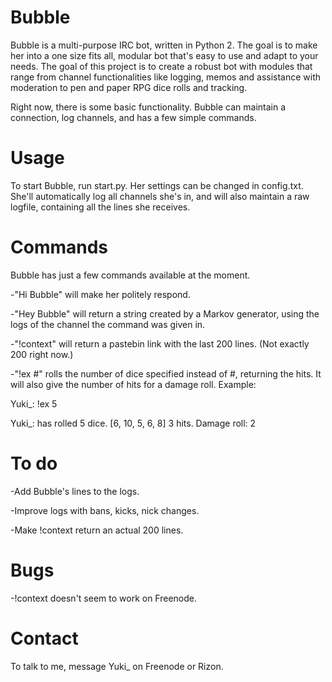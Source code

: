 # Bubble
Bubble is a multi-purpose IRC bot, written in Python 2. The goal is to make her into a one size fits all, modular bot that's easy to use and adapt to your needs. The goal of this project is to create a robust bot with modules that range from channel functionalities like logging, memos and assistance with moderation to pen and paper RPG dice rolls and tracking. 

Right now, there is some basic functionality. Bubble can maintain a connection, log channels, and has a few simple commands. 

# Usage
To start Bubble, run start.py. Her settings can be changed in config.txt. She'll automatically log all channels she's in, and will also maintain a raw logfile, containing all the lines she receives. 

# Commands
Bubble has just a few commands available at the moment. 

-"Hi Bubble" will make her politely respond. 

-"Hey Bubble" will return a string created by a Markov generator, using the logs of the channel the command was given in. 

-"!context" will return a pastebin link with the last 200 lines. (Not exactly 200 right now.)

-"!ex #" rolls the number of dice specified instead of #, returning the hits. It will also give the number of hits for a damage roll. Example: 

Yuki_: !ex 5 <Bubble> 

Yuki_: has rolled 5 dice. [6, 10, 5, 6, 8] 3 hits. Damage roll: 2

# To do
-Add Bubble's lines to the logs.

-Improve logs with bans, kicks, nick changes.

-Make !context return an actual 200 lines.

# Bugs
-!context doesn't seem to work on Freenode. 

# Contact
To talk to me, message Yuki_ on Freenode or Rizon. 